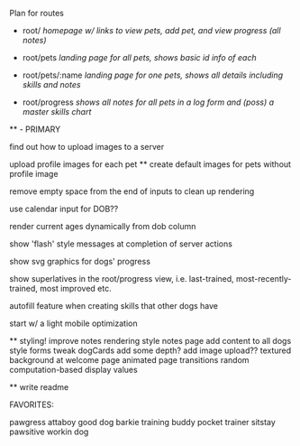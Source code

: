 Plan for routes

- root/             *homepage w/ links to view pets, add pet, and view progress (all notes)*

- root/pets         *landing page for all pets, shows basic id info of each*

- root/pets/:name   *landing page for one pets, shows all details including skills and notes*

- root/progress     *shows all notes for all pets in a log form and (poss) a master skills chart*




** - PRIMARY

find out how to upload images to a server

upload profile images for each pet
  ** create default images for pets without profile image

remove empty space from the end of inputs to clean up rendering

use calendar input for DOB??

render current ages dynamically from dob column

show 'flash' style messages at completion of server actions

show svg graphics for dogs' progress

show superlatives in the root/progress view, i.e. last-trained, most-recently-trained, most improved etc.

autofill feature when creating skills that other dogs have

start w/ a light mobile optimization

** styling!
  improve notes rendering
  style notes page
  add content to all dogs
  style forms
  tweak dogCards
    add some depth? 
  add image upload??
  textured background at welcome page
  animated page transitions
  random
    computation-based display values

** write readme


FAVORITES:

pawgress
attaboy
good dog
barkie
training buddy
pocket trainer
sitstay
pawsitive
workin dog
